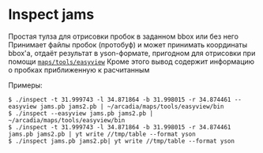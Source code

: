Inspect jams
===

Простая тулза для отрисовки пробок в заданном bbox или без него 
Принимает файлы пробок (протобуф) и может принимать координаты bbox'а, отдаёт результат в yson-формате, пригодном для отрисовки при помощи [`maps/tools/easyview`](/arc/trunk/arcadia/maps/tools/easyview)
Кроме этого вывод содержит информацию о пробках приближенную к расчитанным


Примеры:
```
$ ./inspect -t 31.999743 -l 34.871864 -b 31.998015 -r 34.874461 --easyview jams.pb jams2.pb | ~/arcadia/maps/tools/easyview/bin
$ ./inspect --easyview jams.pb jams2.pb | ~/arcadia/maps/tools/easyview/bin
$ ./inspect -t 31.999743 -l 34.871864 -b 31.998015 -r 34.874461 jams.pb jams2.pb | yt write //tmp/table --format yson
$ ./inspect jams.pb jams2.pb| yt write //tmp/table --format yson

```
